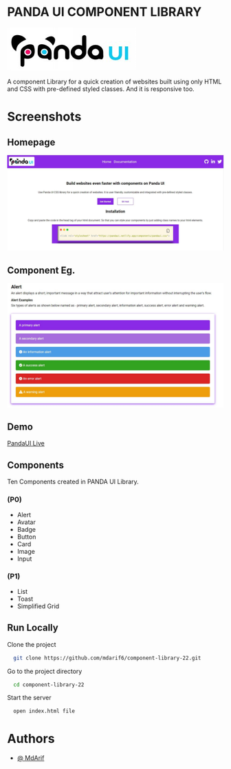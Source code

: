 # PANDA UI COMPONENT LIBRARY

![Logo](/document/images/LogoScreenShot.jpg)

A component Library for a quick creation of websites built using only HTML and CSS with pre-defined styled classes. And it is responsive too.

# Screenshots

## Homepage

![Library Screenshot](/document/images/HomePage_Screenshot.JPG)

## Component Eg.

![App Screenshot](/document/images/Component_Screenshot.JPG)

## Demo

[PandaUI Live](https://pandaui.netlify.app/)

## Components

Ten Components created in PANDA UI Library.

### (P0)

- Alert
- Avatar
- Badge
- Button
- Card
- Image
- Input

### (P1)

- List
- Toast
- Simplified Grid

## Run Locally

Clone the project

```bash
  git clone https://github.com/mdarif6/component-library-22.git
```

Go to the project directory

```bash
  cd component-library-22
```

Start the server

```bash
  open index.html file
```

# Authors

- [@ MdArif](https://github.com/mdarif6/)
